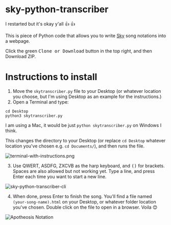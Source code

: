 # sky-python-transcriber
I restarted but it's okay y'all :+1: :+1:

This is piece of Python code that allows you to write [Sky](https://thatgamecompany.com/sky) song notations into a webpage.

Click the green <kbd>Clone or Download</kbd> button in the top right, and then Download ZIP.

# Instructions to install


1. Move the `skytranscriber.py` file to your Desktop (or whatever location you choose, but I'm using Desktop as an example for the instructions.)
2. Open a Terminal and type:

```
cd Desktop
python3 skytranscriber.py
```

I am using a Mac, it would be just `python skytranscriber.py` on Windows I think.

This changes the directory to your Desktop (or replace `cd Desktop` whatever location you've chosen e.g. `cd Documents/`), and then runs the file.

![terminal-with-instructions.png](https://github.com/t1-tracey/sky-python-transcriber/blob/master/images/terminal-with-instructions.png)



3. Use QWERT, ASDFG, ZXCVB as the harp keyboard, and <kbd>(</kbd><kbd>)</kbd> for brackets. Spaces are also allowed but not working yet. Type a line, and press Enter each time you want to start a new line.

![sky-python-transcriber-cli](https://github.com/t1-tracey/sky-python-transcriber/blob/master/images/sky-python-transcriber-cli.png)

4. When done, press Enter to finish the song. You'll find a file named `(your-song-name).html` on your Desktop, or whatever folder location you've chosen. Double click on the file to open in a browser. Voila :blush:

![Apotheosis Notation](https://github.com/t1-tracey/sky-python-transcriber/blob/master/images/Apotheosis-intro-notation.png)
